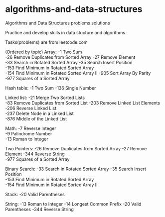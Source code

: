 # algorithms-and-data-structures
Algorithms and Data Structures problems solutions

Practice and develop skills in data stucture and algorithms.

Tasks(problems) are from leetcode.com

(Ordered by topic)
Array:          -1	Two Sum    		
                -26	Remove Duplicates from Sorted Array
                -27	Remove Element  
                -33	Search in Rotated Sorted Array 
                -35	Search Insert Position    	
                -153	Find Minimum in Rotated Sorted Array   
                -154	Find Minimum in Rotated Sorted Array II
                -905	Sort Array By Parity  
                -977	Squares of a Sorted Array  

Hash table:   	-1	Two Sum
                -136	Single Number  
                
Linked list:    -21	Merge Two Sorted Lists  
                -83	Remove Duplicates from Sorted List
                -203	Remove Linked List Elements   
                -206	Reverse Linked List   
                -237	Delete Node in a Linked List  
                -876	Middle of the Linked List                

Math:           -7	Reverse Integer    
                -9	Palindrome Number  
                -13	Roman to Integer    
                
Two Pointers:   -26	Remove Duplicates from Sorted Array 
                -27	Remove Element 
                -344	Reverse String    
                -977	Squares of a Sorted Array                 
                
Binary Search:  -33	Search in Rotated Sorted Array 
                -35	Search Insert Position   
                -153	Find Minimum in Rotated Sorted Array   
                -154	Find Minimum in Rotated Sorted Array II

Stack:          -20	Valid Parentheses  

String:         -13	Roman to Integer 
                -14	Longest Common Prefix 
                -20	Valid Parentheses
                -344	Reverse String   
